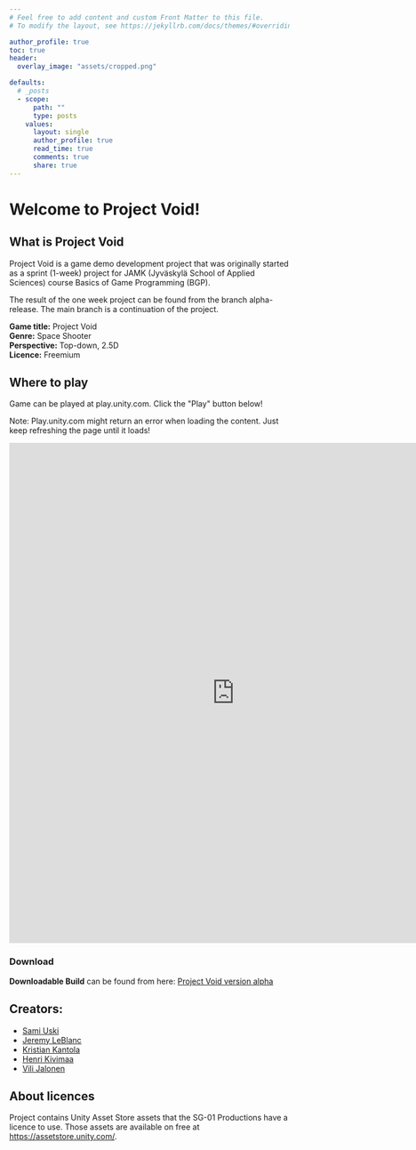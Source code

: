 ```yaml
---
# Feel free to add content and custom Front Matter to this file.
# To modify the layout, see https://jekyllrb.com/docs/themes/#overriding-theme-defaults

author_profile: true
toc: true
header:
  overlay_image: "assets/cropped.png"

defaults:
  # _posts
  - scope:
      path: ""
      type: posts
    values:
      layout: single
      author_profile: true
      read_time: true
      comments: true
      share: true
---
```


# Welcome to Project Void!

## What is Project Void

Project Void is a game demo development project that was originally started as a sprint (1-week) project for JAMK (Jyväskylä School of Applied Sciences) course Basics of Game Programming (BGP).

The result of the one week project can be found from the branch alpha-release. The main branch is a continuation of the project.

**Game title:** Project Void <br>
**Genre:** Space Shooter <br>
**Perspective:** Top-down, 2.5D <br>
**Licence:** Freemium

## Where to play

Game can be played at play.unity.com. Click the "Play" button below!

Note: Play.unity.com might return an error when loading the content. Just keep refreshing the page until it loads!

<iframe id='webgl_iframe' frameborder="0" allow="autoplay; fullscreen; vr" allowfullscreen="" allowvr=""
    mozallowfullscreen="true" src="https://play.unity.com/webgl/d38ac1fe-eb25-4716-8fc7-a52660fb40e4?screenshot=false&embedType=embed"  width="810"
    height="900" onmousewheel="" webkitallowfullscreen="true">
</iframe>

### Download

**Downloadable Build** can be found from here: [Project Void version alpha](https://kantola.eu/files/projectvoid.zip)

## Creators:

- [Sami Uski](https://github.com/Rykmentti)
- [Jeremy LeBlanc](https://github.com/LeBlancJS88)
- [Kristian Kantola](https://github.com/K9958)
- [Henri Kivimaa](https://github.com/Hemiger)
- [Vili Jalonen](https://github.com/Vilonen)


## About licences

Project contains Unity Asset Store assets that the SG-01 Productions have a licence to use. Those assets are available on free at https://assetstore.unity.com/.